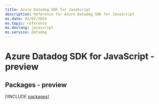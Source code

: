 ```yaml
---
title: Azure Datadog SDK for JavaScript
description: Reference for Azure Datadog SDK for JavaScript
ms.date: 02/07/2024
ms.topic: reference
ms.devlang: javascript
ms.service: datadog
---
```

# Azure Datadog SDK for JavaScript - preview
## Packages - preview
[!INCLUDE [packages](datadog-index.md)]